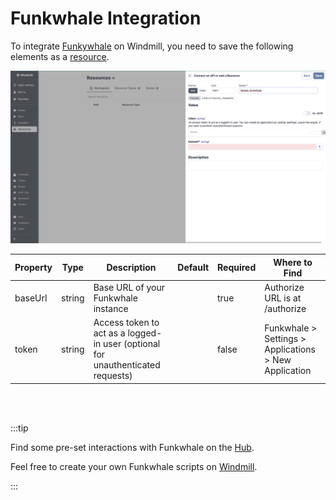 # Funkwhale Integration

To integrate [Funkywhale](https://funkwhale.audio/) on Windmill, you need to save the following elements as a [resource](../core_concepts/3_resources_and_types/index.md).

![Add Funkwhale Resource](../assets/integrations/add-funkwhale.png)

| Property | Type    | Description                                                                              | Default | Required | Where to Find                                      |
|----------|---------|------------------------------------------------------------------------------------------|---------|----------|----------------------------------------------------|
| baseUrl  | string  | Base URL of your Funkwhale instance                                                     |         | true     | Authorize URL is at /authorize       |
| token    | string  | Access token to act as a logged-in user (optional for unauthenticated requests)         |         | false    | Funkwhale > Settings > Applications > New Application |

<br/><br/>

:::tip

Find some pre-set interactions with Funkwhale on the [Hub](https://hub.windmill.dev/integrations/funkwhale).

Feel free to create your own Funkwhale scripts on [Windmill](../getting_started/00_how_to_use_windmill/index.md).

:::
